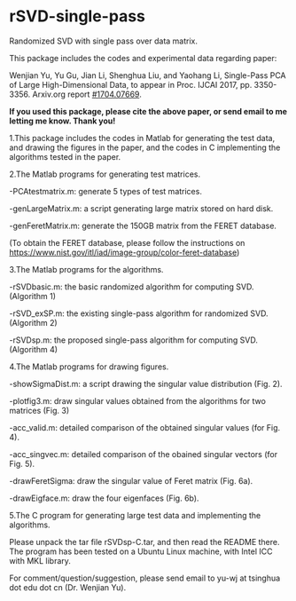 # rSVD-single-pass
Randomized SVD with single pass over data matrix.

This package includes the codes and experimental data regarding paper: 

Wenjian Yu, Yu Gu, Jian Li, Shenghua Liu, and Yaohang Li, Single-Pass PCA of Large High-Dimensional Data,
to appear in Proc. IJCAI 2017, pp. 3350-3356. Arxiv.org report <a href="http://arxiv.org/abs/1704.07669"> #1704.07669</a>.

<b>If you used this package, please cite the above paper, or send email to me letting me know. Thank you!</b>

1.This package includes the codes in Matlab for generating the test data, and drawing the figures in the paper, and the codes in C implementing the algorithms tested in the paper.

2.The Matlab programs for generating test matrices.

-PCAtestmatrix.m: generate 5 types of test matrices.

-genLargeMatrix.m: a script generating large matrix stored on hard disk.

-genFeretMatrix.m: generate the 150GB matrix from the FERET database.

(To obtain the FERET database, please follow the instructions on https://www.nist.gov/itl/iad/image-group/color-feret-database)

3.The Matlab programs for the algorithms.

-rSVDbasic.m: the basic randomized algorithm for computing SVD. (Algorithm 1)

-rSVD_exSP.m: the existing single-pass algorithm for randomized SVD. (Algorithm 2)

-rSVDsp.m: the proposed single-pass algorithm for computing SVD. (Algorithm 4)

4.The Matlab programs for drawing figures.

-showSigmaDist.m: a script drawing the singular value distribution (Fig. 2).

-plotfig3.m: draw singular values obtained from the algorithms for two matrices (Fig. 3)

-acc_valid.m: detailed comparison of the obtained singular values (for Fig. 4).

-acc_singvec.m: detailed comparison of the obained singular vectors (for Fig. 5).

-drawFeretSigma: draw the singular value of Feret matrix (Fig. 6a).

-drawEigface.m: draw the four eigenfaces (Fig. 6b).

5.The C program for generating large test data and implementing the algorithms.

Please unpack the tar file rSVDsp-C.tar, and then read the README there.
The program has been tested on a Ubuntu Linux machine, with Intel ICC with MKL library.

For comment/question/suggestion, please send email to yu-wj at tsinghua dot edu dot cn (Dr. Wenjian Yu).

 

